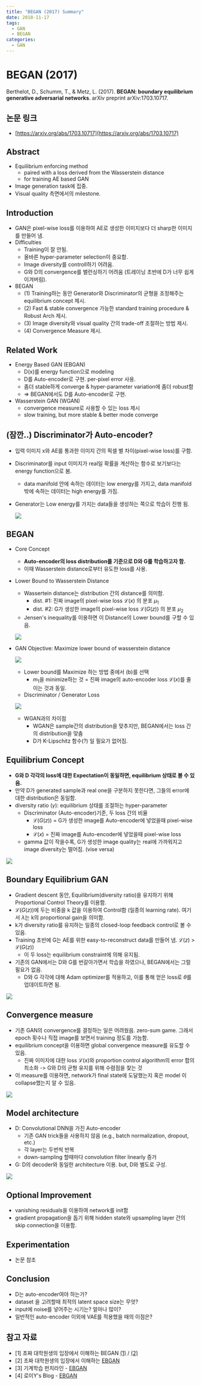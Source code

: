 ```yaml
---
title: "BEGAN (2017) Summary"
date: 2018-11-17
tags: 
  - GAN
  - BEGAN
categories: 
  - GAN
---
```


# BEGAN (2017)
Berthelot, D., Schumm, T., & Metz, L. (2017). **BEGAN: boundary equilibrium generative adversarial networks**. arXiv preprint arXiv:1703.10717.

## 논문 링크

- [https://arxiv.org/abs/1703.10717](https://arxiv.org/abs/1703.10717)

## Abstract

- Equilibrium enforcing method
    - paired with a loss derived from the Wasserstein distance
    - for training AE based GAN
- Image generation task에 집중.
- Visual quality 측면에서의 milestone.

## Introduction

- GAN은 pixel-wise loss를 이용하여 AE로 생성한 이미지보다 더 sharp한 이미지를 만들어 냄.
- Difficulties
    - Training이 잘 안됨.
    - 올바른 hyper-parameter selection이 중요함.
    - Image diversity를 controll하기 어려움.
    - G와 D의 convergence를 밸런싱하기 어려움 (트레이닝 초반에 D가 너무 쉽게 이겨버림).
- BEGAN
    - (1) Training하는 동안 Generator와 Discriminator의 균형을 조정해주는 equilibrium concept 제시.
    - (2) Fast & stable convergence 가능한 standard training procedure & Robust Arch 제시.
    - (3) Image diversity와 visual quality 간의 trade-off 조절하는 방법 제시.
    - (4) Convergence Measure 제시.

## Related Work 

- Energy Based GAN (EBGAN)
    - D(x)를 energy function으로 modeling
    - D를 Auto-encoder로 구현. per-pixel error 사용.
    - 좀더 stable하게 converge & hyper-parameter variation에 좀더 robust함
    - ⇒ BEGAN에서도 D를 Auto-encoder로 구현.
- Wasserstein GAN (WGAN)
    - convergence measure로 사용할 수 있는 loss 제시
    - slow training, but more stable & better mode converge

## (잠깐..) Discriminator가 Auto-encoder? 

- 입력 이미지 x와 AE를 통과한 이미지 간의 픽셀 별 차이(pixel-wise loss)를 구함.
- Discriminator를 input 이미지가 real일 확률을 계산하는 함수로 보기보다는 energy function으로 봄.
    - data manifold 안에 속하는 데이터는 low energy를 가지고, data manifold 밖에 속하는 데이터는 high energy를 가짐.
- Generator는 Low energy를 가지는 data들을 생성하는 쪽으로 학습이 진행 됨.

  ![](./2018-11-17-imgs/Untitled-a4b40cae-43a8-46c9-bdd5-5d2281ab3421.png)

## BEGAN

- Core Concept
    - **Auto-encoder의 loss distribution를 기준으로 D와 G를 학습하고자 함.**
    - 이때 Wasserstein distance로부터 유도한 loss를 사용.
- Lower Bound to Wasserstein Distance
    - Wassertein distance는 distribution 간의 distance를 의미함. 
      - dist. #1: 진짜 image의 pixel-wise loss $\mathcal{L}(x)$ 의 분포 $\mu _1$
      - dist. #2: G가 생성한 image의 pixel-wise loss $\mathcal{L} (G(z))$ 의 분포 $\mu _2$
    - Jensen's inequality를 이용하면 이 Distance의 Lower bound를 구할 수 있음. 

  ![](./2018-11-17-imgs/Untitled-ec59964c-ef85-4783-9622-fd46f85c7649.png)

- GAN Objective: Maximize lower bound of wasserstein distance

    ![](./2018-11-17-imgs/Untitled-c471c7a3-bb5e-493a-bccb-beb9c33b3e92.png)

    - Lower bound를 Maximize 하는 방법 중에서 (b)를 선택
        - $m_1$을 minimize하는 것 = 진짜 image의 auto-encoder loss $\mathcal{L} (x)$를 줄이는 것과 동일.
    - Discriminator / Generator Loss

    ![](./2018-11-17-imgs/Untitled-d3c21a59-5cae-4422-8f22-2992c5d251ee.png)

    - WGAN과의 차이점
        - WGAN은 sample간의 distribution을 맞추지만, BEGAN에서는 loss 간의 distribution을 맞춤
        - D가 K-Lipschitz 함수(?) 일 필요가 없어짐.

## Equilibrium Concept
  - **G와 D 각각의 loss에 대한 Expectation이 동일하면, equilibrium 상태로 볼 수 있음.**
  - 만약 D가 generated sample과 real one을 구분하지 못한다면, 그들의 error에 대한 distribution은 동일함.
  - diversity ratio ($\gamma$): equilibrium 상태를 조절하는 hyper-parameter
      - Discriminator (Auto-encoder)기준, 두 loss 간의 비율
        - $\mathcal{L} (G(z))$ = G가 생성한 image를 Auto-encoder에 넣었을때 pixel-wise loss
        - $\mathcal{L}(x)$ = 진짜 image를 Auto-encoder에 넣었을때 pixel-wise loss 
      - gamma 값이 작을수록, G가 생성한 image quality는 real에 가까워지고 image diversity는 떨어짐. (vise versa)

  ![](./2018-11-17-imgs/Untitled-0cd605b1-f2cd-490d-af27-d3a3b2b40afd.png)

## Boundary Equilibrium GAN
  - Gradient descent 동안, Equilibrium(diversity ratio)을 유지하기 위해 Proportional Control Theory를 이용함.
  - $\mathcal{L} (G(z))$에 두는 비중을 k 값을 이용하여 Control함 (일종의 learning rate). 여기서 $\lambda$는 k의 proportional gain을 의미함.
  - k가 diversity ratio를 유지하는 일종의 closed-loop feedback control로 볼 수 있음.
  - Training 초반에 G는 AE를 위한 easy-to-reconstruct data를 만들어 냄. $\mathcal{L} (z)$ > $\mathcal{L} (G(z))$
    - 이 두 loss는 equilibrium constraint에 의해 유지됨.
  - 기존의 GAN에서는 D와 G를 번갈아가면서 학습을 하였으나, BEGAN에서는 그럴 필요가 없음.
    - D와 G 각각에 대해 Adam optimizer를 적용하고, 이를 통해 얻은 loss로 $\theta$를 업데이트하면 됨.

![](./2018-11-17-imgs/Untitled-076bfd47-bbf0-427c-9259-d93cc2d6834c.png)

## Convergence measure
  - 기존 GAN의 convergence를 결정하는 일은 어려웠음. zero-sum game. 그래서 epoch 횟수나 직접 image를 보면서 training 정도를 가늠함.
  - equilibrium concept을 이용하면 global convergence measure를 유도할 수 있음.
      - 진짜 이미지에 대한 loss $\mathcal{L} (x)$와 proportion control algorithm의 error 합의 최소화 -> G와 D의 균형 유지를 위해 수렴점을 찾는 것
  - 이 measure를 이용하면, network가 final state에 도달했는지 혹은 model 이 collapse했는지 알 수 있음.

![](./2018-11-17-imgs/Untitled-5387ace1-c472-46c2-a148-cb2845a85e3c.png)

## Model architecture
  - D: Convolutional DNN을 가진 Auto-encoder
      - 기존 GAN trick들을 사용하지 않음 (e.g., batch normalization, dropout, etc.)
      - 각 layer는 두번씩 반복
      - down-sampling 할때마다 convolution filter linearly 증가
  - G: D의 decoder와 동일한 architecture 이용. but, D와 별도로 구성.

![](./2018-11-17-imgs/Untitled-a69d3d3c-02e8-475e-8b07-9a15141b7a8a.png)

## Optional Improvement
  - vanishing residuals을 이용하여 network를 init함
  - gradient propagation을 돕기 위해 hidden state와 upsampling layer 간의 skip connection을 이용함.

## Experimentation 
  - 논문 참조 

## Conclusion
  - D는 auto-encoder여야 하는가?
  - dataset 을 고려할때 최적의 latent space size는 무엇?
  - input에 noise를 넣어주는 시기는? 얼마나 많이?
  - 일반적인 auto-encoder 이외에 VAE를 적용했을 때의 이점은?

## 참고 자료

- [1] 초짜 대학원생의 입장에서 이해하는 BEGAN [(1)](http://jaejunyoo.blogspot.com/2017/04/began-boundary-equilibrium-gan-1.html?m=1) / [(2)](http://jaejunyoo.blogspot.com/2017/04/began-boundary-equilibrium-gan-2.html)
- [2] 초짜 대학원생의 입장에서 이해하는 [EBGAN](http://jaejunyoo.blogspot.com/2018/02/energy-based-generative-adversarial-nets-1.html)
- [3] 기계학습 펀치라인 - [EBGAN](http://blog.soundcorset.kr/2017/07/ebgan-energy-based-genarative.html?m=1)
- [4] 로이Y's Blog - [EBGAN](http://dogfoottech.tistory.com/m/183)